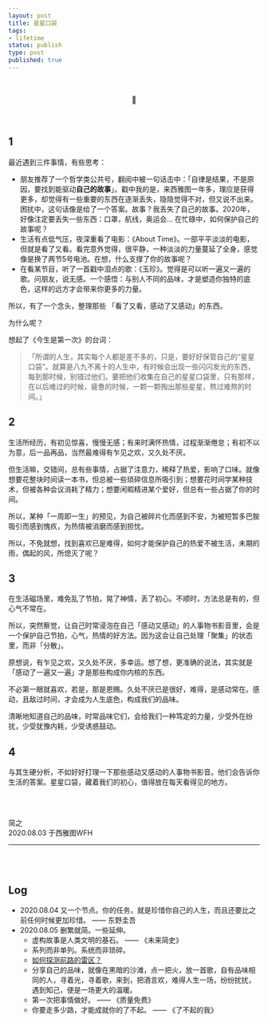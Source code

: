 ```yaml
--- 
layout: post
title: 星星口袋
tags: 
- lifetime
status: publish
type: post
published: true
---
```


<br>
<br>

<center>🌟</center>

<br>
<br>
	


## 1
	
最近遇到三件事情，有些思考：
	
* 朋友推荐了一个哲学类公共号，翻阅中被一句话击中：「自律是结果，不是原因，要找到能驱动**自己的故事**」。戳中我的是，来西雅图一年多，理应是获得更多，却觉得有一些重要的东西在逐渐丢失，隐隐觉得不对，但又说不出来。困扰中，这句话像是给了一个答案。故事？我丢失了自己的故事。2020年，好像注定要丢失一些东西：口罩，航线，奥运会... 在忙碌中，如何保护自己的故事呢？
* 生活有点低气压，夜深重看了电影：《About Time》。一部平平淡淡的电影，但就是看了又看。看完意外觉得，很平静，一种淡淡的力量蔓延了全身，感觉像是换了两节5号电池。在想，什么支撑了你的故事呢？
* 在看某节目，听了一首戳中泪点的歌：《玉珍》。觉得是可以听一遍又一遍的歌。问朋友，说无感。一个感悟：与别人不同的品味，才是塑造你独特的底色，这样的远方才会带来你更多的力量。
	
所以，有了一个念头，整理那些 「看了又看，感动了又感动」的东西。
	
为什么呢？
	
想起了《今生是第一次》的台词：

>「所谓的人生，其实每个人都是差不多的，只是，要好好保管自己的“星星口袋”。就算是八九不离十的人生中，有时候会出现一些闪闪发光的东西，每到那时候，别错过他们。要把他们收集在自己的星星口袋里，只有那样，在以后难过的时候，疲惫的时候，一颗一颗掏出那些星星，熬过难熬的时间。」
		
	
## 2
	
生活所经历，有初见惊喜，慢慢无感；有来时满怀热情，过程渐渐倦怠；有初不以为意，后一品再品，当然最难得有乍见之欢，又久处不厌。

但生活嘛，交错间，总有些事情，占据了注意力，稀释了热爱，影响了口味。就像想要花整块时间读一本书，但总被一些琐碎信息所吸引到；想要花时间学某种技术，但被各种会议消耗了精力；想要闲暇精进某个爱好，但总有一些占据了你的时间。

所以，某种「一周即一生」的预见，为自己被碎片化而感到不安，为被短暂多巴胺吸引而感到愧疚，为热情被消磨而感到担忧。

所以，不免就想，找到喜欢已是难得，如何才能保护自己的热爱不被生活，未期的雨，偶起的风，所熄灭了呢？
	
	
## 3
	
在生活磁场里，难免乱了节拍，晃了神情，丢了初心。不顺时，方法总是有的，但心气不常在。
	
所以，突然察觉，让自己时常浸泡在自己「感动又感动」的人事物书影音里，会是一个保护自己节拍，心气，热情的好方法。因为这会让自己处理「聚集」的状态里，而非「分散」。
		
原想说，有乍见之欢，又久处不厌，多幸运。想了想，更准确的说法，其实就是「感动了一遍又一遍」才是那些构成你内核的东西。
	
不必第一眼就喜欢，若是，那是恩赐。久处不厌已是很好，难得，是感动常在。感动，且敌过时间，才会成为人生底色，构成我们的品味。
	
清晰地知道自己的品味，时常品味它们，会给我们一种笃定的力量，少受外在纷扰，少受犹豫内耗，少受诱惑鼓动。
	
	
## 4
	
与其生硬分析，不如好好打理一下那些感动又感动的人事物书影音。他们会告诉你生活的答案。星星口袋，藏着我们的初心，值得放在每天看得见的地方。


<br>
<br>

简之           
2020.08.03 于西雅图WFH<br>




---

<br>
<br>


## Log

- 2020.08.04 又一个节点。你的任务，就是珍惜你自己的人生，而且还要比之前任何时候更加珍惜。 —— 东野圭吾
- 2020.08.05 删繁就简。一些延伸。
	- 虚构故事是人类文明的基石。 —— 《未来简史》
	- 系列而非单列。系统而非琐碎。
	- [如何探测前路的雷区？](https://github.com/willwang-x/a-growing-cs/blob/master/workflow/cornerstone/buoy.md)
	- 分享自己的品味，就像在黑暗的沙滩，点一把火，放一首歌，自有品味相同的人，寻着光，寻着歌，来到，把酒言欢，难得人生一场，纷纷扰扰，遇到知己，便是一场更大的温暖。
	- 第一次把事情做好。 —— 《质量免费》
	- 你要走多少路，才能成就你的了不起。 —— 《了不起的我》
